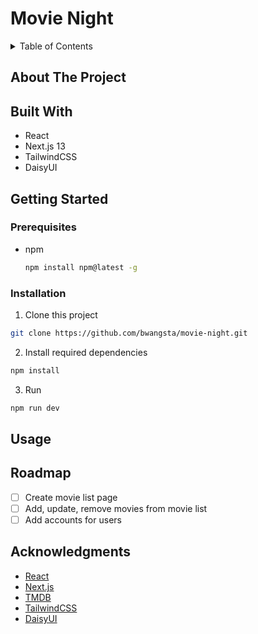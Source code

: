 # Movie Night

<!-- TABLE OF CONTENTS -->
<details>
  <summary>Table of Contents</summary>
  <ol>
    <li>
      <a href="#about-the-project">About The Project</a>
      <ul>
        <li><a href="#built-with">Built With</a></li>
      </ul>
    </li>
    <li>
      <a href="#getting-started">Getting Started</a>
      <ul>
        <li><a href="#prerequisites">Prerequisites</a></li>
        <li><a href="#installation">Installation</a></li>
      </ul>
    </li>
    <li><a href="#usage">Usage</a></li>
    <li><a href="#roadmap">Roadmap</a></li>
    <li><a href="#acknowledgments">Acknowledgments</a></li>
  </ol>
</details>

<!-- ABOUT THE PROJECT -->

## About The Project

## Built With

- React
- Next.js 13
- TailwindCSS
- DaisyUI

## Getting Started

### Prerequisites

- npm
  ```sh
  npm install npm@latest -g
  ```

### Installation

1. Clone this project

```sh
git clone https://github.com/bwangsta/movie-night.git
```

2. Install required dependencies

```sh
npm install
```

3. Run

```sh
npm run dev
```

## Usage

## Roadmap

- [ ] Create movie list page
- [ ] Add, update, remove movies from movie list
- [ ] Add accounts for users

## Acknowledgments

- [React](https://react.dev/)
- [Next.js](https://nextjs.org/)
- [TMDB](https://www.themoviedb.org/)
- [TailwindCSS](https://tailwindcss.com/)
- [DaisyUI](https://daisyui.com/)
